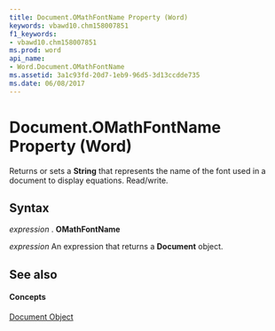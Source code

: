 ```yaml
---
title: Document.OMathFontName Property (Word)
keywords: vbawd10.chm158007851
f1_keywords:
- vbawd10.chm158007851
ms.prod: word
api_name:
- Word.Document.OMathFontName
ms.assetid: 3a1c93fd-20d7-1eb9-96d5-3d13ccdde735
ms.date: 06/08/2017
---
```



# Document.OMathFontName Property (Word)

Returns or sets a  **String** that represents the name of the font used in a document to display equations. Read/write.


## Syntax

 _expression_ . **OMathFontName**

 _expression_ An expression that returns a **Document** object.


## See also


#### Concepts


[Document Object](document-object-word.md)

